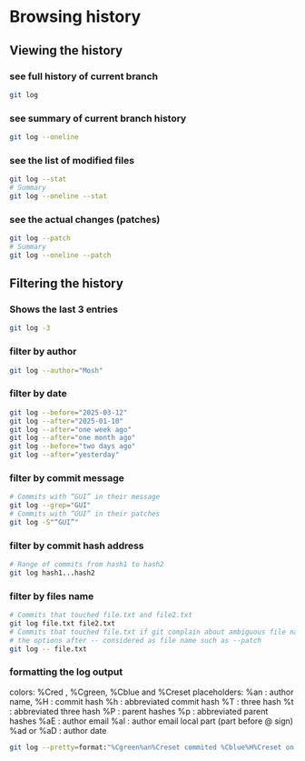 # Browsing history

## Viewing the history

### see full history of current branch

```zsh
git log
```

### see summary of current branch history

```zsh
git log --oneline
```

### see the list of modified files

```zsh
git log --stat
# Summary
git log --oneline --stat
```

### see the actual changes (patches)

```zsh
git log --patch
# Summary
git log --oneline --patch
```

## Filtering the history

### Shows the last 3 entries

```zsh
git log -3
```

### filter by author

```zsh
git log --author="Mosh"
```

### filter by date

```zsh
git log --before="2025-03-12"
git log --after="2025-01-10"
git log --after="one week ago"
git log --after="one month ago"
git log --before="two days ago"
git log --after="yesterday"
```

### filter by commit message

```zsh
# Commits with “GUI” in their message
git log --grep="GUI"
# Commits with “GUI” in their patches
git log -S"“GUI”"
```

### filter by commit hash address

```zsh
# Range of commits from hash1 to hash2
git log hash1...hash2
```

### filter by files name

```zsh
# Commits that touched file.txt and file2.txt
git log file.txt file2.txt
# Commits that touched file.txt if git complain about ambiguous file name
# the options after -- considered as file name such as --patch
git log -- file.txt
```

### formatting the log output

colors: %Cred , %Cgreen, %Cblue and %Creset
placeholders:
%an : author name,
%H : commit hash
%h : abbreviated commit hash
%T : three hash
%t : abbreviated three hash
%P : parent hashes
%p : abbreviated parent hashes
%aE : author email
%al : author email local part (part before @ sign)
%ad or %aD : author date

```zsh
git log --pretty=format:"%Cgreen%an%Creset commited %Cblue%H%Creset on %cd"
```
